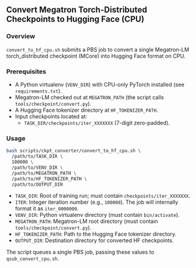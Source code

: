 ## Convert Megatron Torch-Distributed Checkpoints to Hugging Face (CPU)

### Overview
`convert_to_hf_cpu.sh` submits a PBS job to convert a single Megatron-LM torch_distributed checkpoint (MCore) into Hugging Face format on CPU.

### Prerequisites
- A Python virtualenv (`VENV_DIR`) with CPU-only PyTorch installed (see `requirements.txt`).
- Megatron-LM checked out at `MEGATRON_PATH` (the script calls `tools/checkpoint/convert.py`).
- A Hugging Face tokenizer directory at `HF_TOKENIZER_PATH`.
- Input checkpoints located at:
  - `TASK_DIR/checkpoints/iter_XXXXXXX` (7-digit zero-padded).

### Usage
```bash
bash scripts/ckpt_converter/convert_to_hf_cpu.sh \
  /path/to/TASK_DIR \
  100000 \
  /path/to/VENV_DIR \
  /path/to/MEGATRON_PATH \
  /path/to/HF_TOKENIZER_PATH \
  /path/to/OUTPUT_DIR
```

- `TASK_DIR`: Root of training run; must contain `checkpoints/iter_XXXXXXX`.
- `ITER`: Integer iteration number (e.g., `100000`). The job will internally format it as `iter_0000000`.
- `VENV_DIR`: Python virtualenv directory (must contain `bin/activate`).
- `MEGATRON_PATH`: Megatron-LM root directory (must contain `tools/checkpoint/convert.py`).
- `HF_TOKENIZER_PATH`: Path to the Hugging Face tokenizer directory.
- `OUTPUT_DIR`: Destination directory for converted HF checkpoints.

The script queues a single PBS job, passing these values to `qsub_convert_cpu.sh`.